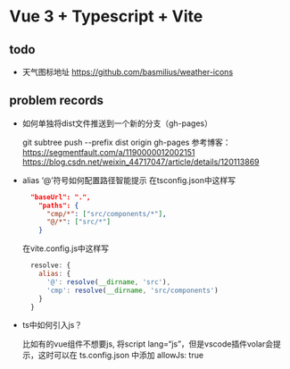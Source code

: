 # Vue 3 + Typescript + Vite

## todo

- 天气图标地址 https://github.com/basmilius/weather-icons

## problem records

- 如何单独将dist文件推送到一个新的分支（gh-pages）

  git subtree push --prefix dist origin gh-pages
  参考博客：
  https://segmentfault.com/a/1190000012002151
  https://blog.csdn.net/weixin_44717047/article/details/120113869

- alias ‘@’符号如何配置路径智能提示
  在tsconfig.json中这样写

  ```json
    "baseUrl": ".",
      "paths": {
        "cmp/*": ["src/components/*"],
        "@/*": ["src/*"]
      }
  ```

  在vite.config.js中这样写

  ```js
    resolve: {
      alias: {
        '@': resolve(__dirname, 'src'),
        'cmp': resolve(__dirname, 'src/components')
      }
    }
  ```

- ts中如何引入js？

  比如有的vue组件不想要js, 将script lang=“js”，但是vscode插件volar会提示，这时可以在 ts.config.json 中添加 allowJs: true
